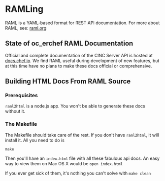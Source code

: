 # RAMLing

RAML is a YAML-based format for REST API documentation. For more about
RAML, see: [raml.org](http://raml.org)

## State of oc_erchef RAML Documentation

Official and complete documentation of the CINC Server API is hosted at
[docs.chef.io](http://docs.chef.io/api_chef_server.html). We find RAML
useful during development of new features, but at this time have no
plans to make these docs official or comprehensive.

## Building HTML Docs From RAML Source

### Prerequisites

`raml2html` is a node.js app. You won't be able to generate these docs without it.

### The Makefile

The Makefile should take care of the rest. If you don't have `raml2html`,
it will install it. All you need to do is

```
make
```

Then you'll have an `index.html` file with all these fabulous api docs. An easy
way to view them on Mac OS X would be `open index.html`

If you ever get sick of them, it's nothing you can't solve with `make clean`
